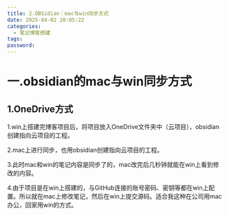 ```yaml
---
title: 2.OBSidian：mac与win同步方式
date: 2025-04-02 20:05:22
categories:
  - 笔记博客搭建
tags: 
password:
---
```

# 一.obsidian的mac与win同步方式
## 1.OneDrive方式
1.win上搭建完博客项目后，将项目放入OneDrive文件夹中（云项目），obsidian创建指向云项目的工程。

2.mac上进行同步，也用obsidian创建指向云项目的工程。

3.此时mac和win的笔记内容是同步了的，mac改完后几秒钟就能在win上看到修改的内容。

4.由于项目是在win上搭建的，与GitHub连接的账号密码、密钥等都在win上配置。所以就在mac上修改笔记，然后在win上提交源码。适合我这种在公司用mac办公，回家用win的方式。


